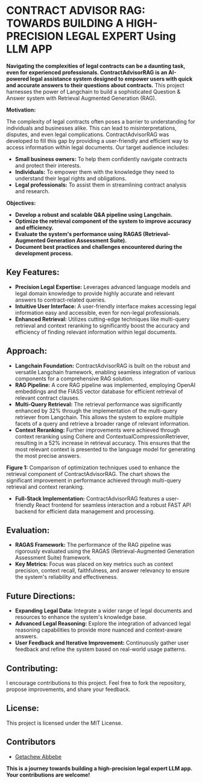 # CONTRACT ADVISOR RAG: TOWARDS BUILDING A HIGH-PRECISION LEGAL EXPERT Using LLM APP

**Navigating the complexities of legal contracts can be a daunting task, even for experienced professionals.  ContractAdvisorRAG is an AI-powered legal assistance system designed to empower users with quick and accurate answers to their questions about contracts.**  This project harnesses the power of Langchain to build a sophisticated Question & Answer system with Retrieval Augmented Generation (RAG). 

**Motivation:**

The complexity of legal contracts often poses a barrier to understanding for individuals and businesses alike. This can lead to misinterpretations, disputes, and even legal complications.  ContractAdvisorRAG was developed to fill this gap by providing a user-friendly and efficient way to access information within legal documents.  Our target audience includes:

* **Small business owners:**  To help them confidently navigate contracts and protect their interests.
* **Individuals:**  To empower them with the knowledge they need to understand their legal rights and obligations.
* **Legal professionals:**  To assist them in streamlining contract analysis and research.

**Objectives:**

* **Develop a robust and scalable Q&A pipeline using Langchain.**
* **Optimize the retrieval component of the system to improve accuracy and efficiency.**
* **Evaluate the system's performance using RAGAS (Retrieval-Augmented Generation Assessment Suite).**
* **Document best practices and challenges encountered during the development process.**

## Key Features:

* **Precision Legal Expertise:** Leverages advanced language models and legal domain knowledge to provide highly accurate and relevant answers to contract-related queries.
* **Intuitive User Interface:**  A user-friendly interface makes accessing legal information easy and accessible, even for non-legal professionals.
* **Enhanced Retrieval:**  Utilizes cutting-edge techniques like multi-query retrieval and context reranking to significantly boost the accuracy and efficiency of finding relevant information within legal documents.

## Approach:

* **Langchain Foundation:** ContractAdvisorRAG is built on the robust and versatile Langchain framework, enabling seamless integration of various components for a comprehensive RAG solution.
* **RAG Pipeline:**  A core RAG pipeline was implemented, employing OpenAI embeddings and the FIASS vector database for efficient retrieval of relevant contract clauses.
* **Multi-Query Retrieval:**  The retrieval performance was significantly enhanced by 32% through the implementation of the multi-query retriever from Langchain.  This allows the system to explore multiple facets of a query and retrieve a broader range of relevant information.
* **Context Reranking:**  Further improvements were achieved through context reranking using Cohere and ContextualCompressionRetriever, resulting in a 52% increase in retrieval accuracy. This ensures that the most relevant context is presented to the language model for generating the most precise answers. 

**Figure 1:**  Comparison of optimization techniques used to enhance the retrieval component of ContractAdvisorRAG. The chart shows the significant improvement in performance achieved through multi-query retrieval and context reranking.

* **Full-Stack Implementation:**  ContractAdvisorRAG features a user-friendly React frontend for seamless interaction and a robust FAST API backend for efficient data management and processing.

## Evaluation:

* **RAGAS Framework:** The performance of the RAG pipeline was rigorously evaluated using the RAGAS (Retrieval-Augmented Generation Assessment Suite) framework. 
* **Key Metrics:**  Focus was placed on key metrics such as context precision, context recall, faithfulness, and answer relevancy to ensure the system's reliability and effectiveness.

## Future Directions:

* **Expanding Legal Data:**  Integrate a wider range of legal documents and resources to enhance the system's knowledge base.
* **Advanced Legal Reasoning:**  Explore the integration of advanced legal reasoning capabilities to provide more nuanced and context-aware answers.
* **User Feedback and Iterative Improvement:**  Continuously gather user feedback and refine the system based on real-world usage patterns. 

## Contributing:

I encourage contributions to this project. Feel free to fork the repository, propose improvements, and share your feedback.

## License:

This project is licensed under the MIT License.

## Contributors

- [Getachew Abbebe](https://github.com/GetachewAbebe) 

**This is a journey towards building a high-precision legal expert LLM app. Your contributions are welcome!**
